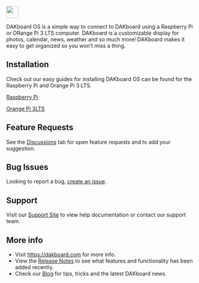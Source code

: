 <img src="https://static.dakboard.com/assets/img/dakboard-logos/dakboard-logo-horiz.png" style="height: 32px;">

DAKboard OS is a simple way to connect to DAKboard using a Raspberry Pi or ORange Pi 3 LTS computer.  DAKboard is a customizable display for photos, calendar, news, weather and so much more! DAKboard makes it easy to get organized so you won’t miss a thing.

## Installation
Check out our easy guides for installing DAKboard OS can be found for the Raspberry Pi and Orange Pi 3 LTS.

<a href="https://dakboard.freshdesk.com/support/solutions/articles/35000125880-download-and-install-the-dakboard-os-for-raspberry-pi">Raspberry Pi</a>

<a href="https://dakboard.freshdesk.com/support/solutions/articles/35000210494-orange-pi-download-and-install-dakboard-os">Orange Pi 3LTS</a>

## Feature Requests
See the <a href="https://github.com/dakboard/Hardware-OS/discussions">Discussions</a> tab for open feature requests and to add your suggestion.

## Bug Issues
Looking to report a bug, <a href="https://github.com/dakboard/Hardware-OS/issues/new?assignees=&labels=bug&template=bug_report.md&title=">create an issue</a>.

## Support
Visit our <a href="https://dakboard.com/support">Support Site</a> to view help documentation or contact our support team. 

## More info
- Visit <a href="https://dakboard.com">https://dakboard.com</a> for more info.  
- View the <a href="https://github.com/dakboard/Cloud-Platform/releases/">Release Notes</a> to see what features and functionality has been added recently.  
- Check our <a href="https://blog.dakboard.com">Blog</a> for tips, tricks and the latest DAKboard news.
